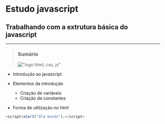# Estudo javascript

## Trabalhando com a extrutura básica do javascript

---

> ### Sumário
>
> !["logo html, css, js"](https://img2.gratispng.com/20180920/kl/kisspng-javascript-html5-cascading-style-sheets-css3-5ba40e8038ab77.3391088215374782722321.jpg)

- Introdução ao javascript
- Elementos da introdução

  - Criação de variáveis
  - Criação de constantes

- Forma de utilização no html

```javascript
<script>alert("Olá mundo");</script>
```
